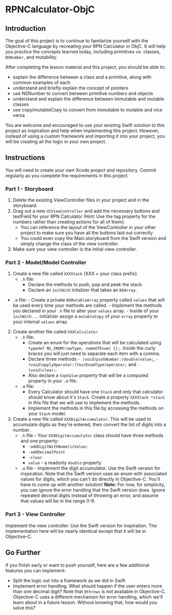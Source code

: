 # RPNCalculator-ObjC

## Introduction

The goal of this project is to continue to familarize yourself with the Objective-C language by recreating your RPN Calculator in ObjC. It will help you practice the concepts learned today, including primitives vs. classes, `NSNumber`, and mutability.

After completing the lesson material and this project, you should be able to:

- explain the difference between a class and a primitive, along with common examples of each
- understand and briefly explain the concept of pointers 
- use NSNumber to convert between primitive numbers and objects
- understand and explain the difference between immutable and mutable classes
- use copy/mutableCopy to convert from immutable to mutable and vice versa

You are welcome and encouraged to use your existing Swift solution to this project as inspiration and help when implementing this project. However, instead of using a custom framework and importing it into your project, you will be creating all the logic in your own project.

## Instructions

You will need to create your own Xcode project and repository. Commit regularly as you complete the requirements in this project.

### Part 1 - Storyboard

1. Delete the existing ViewController files in your project and in the storyboard.
2. Drag out a new `UIViewController` and add the necessary buttons and textField for your RPN Calculator (Hint: Use the tag property for the numbers rather than creating actions for all of them).
	- You can reference the layout of the ViewController in your other project to make sure you have all the buttons laid out correctly
	- You could even copy the Main.storyboard from the Swift version and simply change the class of the view controller.
3. Make sure your view controller is the initial view controller.

### Part 2 - Model/Model Controller

1. Create a new file called `XXXStack` (XXX = your class prefix).
	- `.h` file:
		- Declare the methods to push, pop and peek the stack.
		- Declare an `initWith` initalizer that takes an `NSArray`.
  - `.m` file:
    	- Create a private `NSMutableArray` property called `values` that will be used every time your methods are called.
    	- Implement the methods you declared in your `.h` file to alter your `values` array.
    	- Inside of your `initWith...` initializer assign a `mutableCopy` of your `array` property to your internal `values` array.
2. Create another file called `XXXCalculator`.
	- `.h` file:
		- Create an enum for the operations that will be calculated using `typedef NS_ENUM(rawType, nameOfEnum) {};`.  Inside the curly braces you will just need to separate each item with a comma.
		- Declare three methods `- (void)pushNumber:(double)value;`, `- (void)applyOperator:(YourEnumType)operator;` and `- (void)clear;`.
		- Also declare a `topValue` property that will be a computed property in your `.m` file.
	- `.m` file:
		- Every Calculator should have one `Stack` and only that calculator should know about it's `Stack`. Create a property `XXXStack *stack` in this file that we will use to implement the methods.
		- Implement the methods in this file by accessing the methods on your `Stack` model.
3. Create a new file called `XXXDigitAccumulator`. This will be used to accumulate digits as they're entered, then convert the list of digits into a number.
	- `.h` file - Your `XXXDigitAccumulator` class should have three methods and one property:
		- `-addDigitWithNumericValue:`
		- `-addDecimalPoint`
		- `-clear`
		- `value` - a readonly `double` property
	- `.m` file - Implement the digit accumulator. Use the Swift version for inspiration. Note that the Swift version uses an enum with associated values for digits, which you can't do directly in Objective-C. You'll have to come up with another solution! **Note:** For now, for simplicity, you can ignore the error handling that the Swift version does. Ignore repeated decimal digits instead of throwing an error, and assume that values will be in the range 0-9.
   		

### Part 3 - View Controller

Implement the view controller. Use the Swift version for inspiration. The implementation here will be nearly identical except that it will be in Objective-C.


## Go Further

If you finish early or want to push yourself, here are a few additional features you can implement:

- Split the logic out into a framework as we did in Swift
- Implement error handling. What should happen if the user enters more than one decimal digit? Note that `@throws` is not available in Objective-C. Objective-C uses a different mechanism for error handling, which we'll learn about in a future lesson. Without knowing that, how would you solve this?
